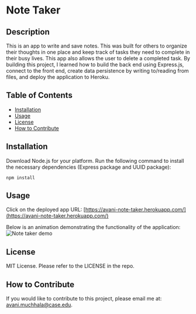 # Note Taker

## Description
This is an app to write and save notes. This was built for others to organize their thoughts in one place and keep track of tasks they need to complete in their busy lives. This app also allows the user to delete a completed task. By building this project, I learned how to build the back end using Express.js, connect to the front end, create data persistence by writing to/reading from files, and deploy the application to Heroku.

## Table of Contents

- [Installation](#installation)
- [Usage](#usage)
- [License](#license)
- [How to Contribute](#how-to-contribute)

## Installation

Download Node.js for your platform. Run the following command to install the necessary dependencies (Express package and UUID package):
```
npm install
```

## Usage
Click on the deployed app URL: [https://avani-note-taker.herokuapp.com/](https://avani-note-taker.herokuapp.com/)

Below is an animation demonstrating the functionality of the application:
![Note taker demo](./assets/note-taker-demo.gif)

## License

MIT License. Please refer to the LICENSE in the repo.

## How to Contribute

If you would like to contribute to this project, please email me at: avani.muchhala@case.edu.